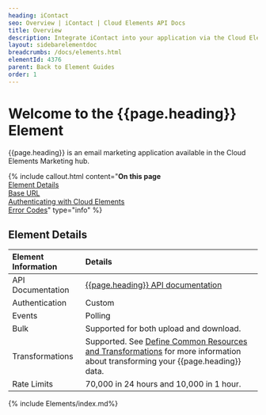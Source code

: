 ```yaml
---
heading: iContact
seo: Overview | iContact | Cloud Elements API Docs
title: Overview
description: Integrate iContact into your application via the Cloud Elements APIs.
layout: sidebarelementdoc
breadcrumbs: /docs/elements.html
elementId: 4376
parent: Back to Element Guides
order: 1
---
```


# Welcome to the {{page.heading}} Element

{{page.heading}} is an email marketing application available in the Cloud Elements Marketing hub.

{% include callout.html content="<strong>On this page</strong></br><a href=#element-details>Element Details</a></br><a href=#base-url>Base URL</a></br><a href=#authenticating-with-cloud-elements>Authenticating with Cloud Elements</a></br><a href=#error-codes>Error Codes</a>" type="info" %}

## Element Details

| Element Information | Details     |
| :------------- | :------------- |
| API Documentation | [{{page.heading}} API documentation](https://www.icontact.com/developerportal/documentation/resource-call-references-list) |
| Authentication | Custom  |
| Events | Polling |
| Bulk | Supported for both upload and download. |
| Transformations | Supported. See [Define Common Resources and Transformations](https://docs.cloud-elements.com/home/common-object) for more information about transforming your {{page.heading}} data.|
| Rate Limits | 70,000 in 24 hours and 10,000 in 1 hour. |

{% include Elements/index.md%}
